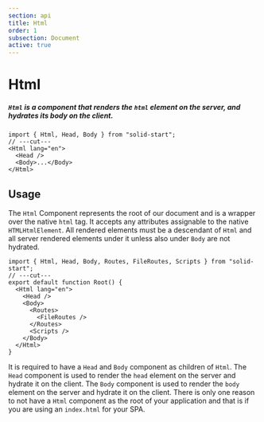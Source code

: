 ```yaml
---
section: api
title: Html
order: 1
subsection: Document
active: true
---
```


# Html

##### `Html` is a component that renders the `html` element on the server, and hydrates its body on the client.

```tsx twoslash
import { Html, Head, Body } from "solid-start";
// ---cut---
<Html lang="en">
  <Head />
  <Body>...</Body>
</Html>
```

<table-of-contents></table-of-contents>

## Usage

The `Html` Component represents the root of our document and is a wrapper over the native `html` tag. It accepts any attributes assignable to the native `HTMLHtmlElement`. All rendered elements must be a descendant of `Html` and all server rendered elements under it unless also under `Body` are not hydrated.

```tsx twoslash {2,10}
import { Html, Head, Body, Routes, FileRoutes, Scripts } from "solid-start";
// ---cut---
export default function Root() {
  <Html lang="en">
    <Head />
    <Body>
      <Routes>
        <FileRoutes />
      </Routes>
      <Scripts />
    </Body>
  </Html>
}
```

It is required to have a `Head` and `Body` component as children of `Html`. The `Head` component is used to render the `head` element on the server and hydrate it on the client. The `Body` component is used to render the `body` element on the server and hydrate it on the client. There is only one reason to not have a `Html` component as the root of your application and that is if you are using an `index.html` for your SPA.